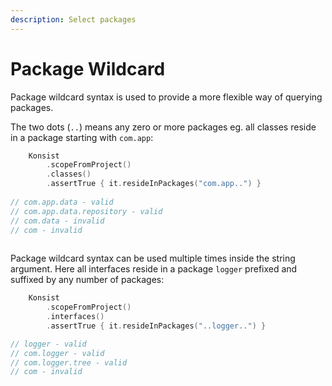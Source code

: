 ```yaml
---
description: Select packages
---
```


# Package Wildcard

Package wildcard syntax is used to provide a more flexible way of querying packages.

The two dots (`..`) means any zero or more packages eg. all classes reside in a package starting with `com.app`:

```kotlin
    Konsist
        .scopeFromProject()
        .classes()
        .assertTrue { it.resideInPackages("com.app..") }
        
// com.app.data - valid  
// com.app.data.repository - valid  
// com.data - invalid
// com - invalid
        
```

Package wildcard syntax can be used multiple times inside the string argument. Here all interfaces reside in a package `logger` prefixed and suffixed by any number of packages:

```kotlin
    Konsist
        .scopeFromProject()
        .interfaces()
        .assertTrue { it.resideInPackages("..logger..") }

// logger - valid  
// com.logger - valid  
// com.logger.tree - valid
// com - invalid
```

